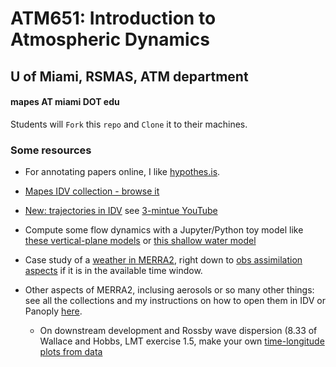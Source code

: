 # ATM651: Introduction to Atmospheric Dynamics
## U of Miami, RSMAS, ATM department 
#### mapes AT miami DOT edu

Students will `Fork` this `repo` and `Clone` it to their machines. 

### Some resources 

* For annotating papers online, I like [hypothes.is](http://hypothes.is).

* [Mapes IDV collection - browse it](https://weather.rsmas.miami.edu/repository/entry/show?entryid=115a4ff0-10de-4fba-86d7-66cd42d6d8de)

* [New: trajectories in IDV](https://ams.confex.com/ams/98Annual/webprogram/Paper337280.html) see [3-mintue YouTube](https://www.youtube.com/watch?v=m0DwH--5GP8)

* Compute some flow dynamics with a Jupyter/Python toy model like [these vertical-plane models](https://github.com/ATMOcanes/ATM663_convection_meso/tree/master/Resources/Notebooks) or [this shallow water model](https://github.com/ATMOcanes/ATM651_IntroAtmDynamics/blob/master/Notebooks/SWEmodel.ipynb)


* Case study of a [weather in MERRA2](https://fluid.nccs.nasa.gov/reanalysis/classic_merra2/?one_click=1&tau=15&stream=MERRA2&level=0&region=usa&fcst=19930313&field=ptype), right down to [obs assimilation aspects](http://weather.rsmas.miami.edu/repository/entry/show?entryid=8f4d8443-54ed-419b-a74b-fb0c6ace4daf) if it is in the available time window. 

* Other aspects of MERRA2, inclusing aerosols or so many other things: see all the collections and my instructions on how to open them in IDV or Panoply [here](https://hyp.is/NuATNvQBEemtxQPBlKyywQ/gmao.gsfc.nasa.gov/pubs/docs/Bosilovich785.pdf).

  * On downstream development and Rossby wave dispersion (8.33 of Wallace and Hobbs, LMT exercise 1.5, make your own [time-longitude plots from data](https://www.esrl.noaa.gov/psd/map/time_plot/)
  

